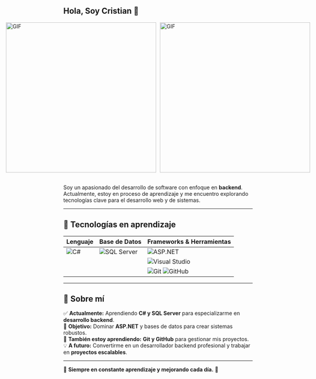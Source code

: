 ## Hola, Soy Cristian 👋

<div style="display: flex; justify-content: center; gap: 10px;">
  <img alt="GIF" src="https://media2.giphy.com/media/v1.Y2lkPTc5MGI3NjExZnJkbHY0OHE3cXRrbHNhNWhqczZzYnhrZGxmYzZ1b2htZWRlN3FpNCZlcD12MV9pbnRlcm5hbF9naWZfYnlfaWQmY3Q9Zw/26xiwwfGcXIrNLPTG/giphy.gif" width="400"/>
  <img alt="GIF" src="https://media2.giphy.com/media/v1.Y2lkPTc5MGI3NjExcXd5NHkycjBsa2VncGxqdHNldGhlODg2dHVtY3RocjdpYnR4MW5rdiZlcD12MV9pbnRlcm5hbF9naWZfYnlfaWQmY3Q9Zw/l3mZfnw0RhNN5q5Ak/giphy.gif" width="400"/>
</div>
<br>

Soy un apasionado del desarrollo de software con enfoque en **backend**. Actualmente, estoy en proceso de aprendizaje y me encuentro explorando tecnologías clave para el desarrollo web y de sistemas.  

---

## 🚀 Tecnologías en aprendizaje  

| Lenguaje | Base de Datos | Frameworks & Herramientas |
|----------|-------------|----------------|
| ![C#](https://img.shields.io/badge/C%23-239120?style=for-the-badge&logo=c-sharp&logoColor=white) | ![SQL Server](https://img.shields.io/badge/SQL%20Server-CC2927?style=for-the-badge&logo=microsoft%20sql%20server&logoColor=white) | ![ASP.NET](https://img.shields.io/badge/ASP.NET-5C2D91?style=for-the-badge&logo=dotnet&logoColor=white) |
| | | ![Visual Studio](https://img.shields.io/badge/Visual%20Studio-5C2D91?style=for-the-badge&logo=visual%20studio&logoColor=white) |
| | | ![Git](https://img.shields.io/badge/Git-F05032?style=for-the-badge&logo=git&logoColor=white) ![GitHub](https://img.shields.io/badge/GitHub-181717?style=for-the-badge&logo=github&logoColor=red) |

---

## 📖 Sobre mí  

✅ **Actualmente:** Aprendiendo **C# y SQL Server** para especializarme en **desarrollo backend**.  
🎯 **Objetivo:** Dominar **ASP.NET** y bases de datos para crear sistemas robustos.  
🚀 **También estoy aprendiendo:** **Git y GitHub** para gestionar mis proyectos.  
💡 **A futuro:** Convertirme en un desarrollador backend profesional y trabajar en **proyectos escalables**.  

---

🌱 **Siempre en constante aprendizaje y mejorando cada día.** 🚀  






